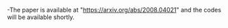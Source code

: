 -The paper is available at "https://arxiv.org/abs/2008.04021" and the codes will be available shortly.
